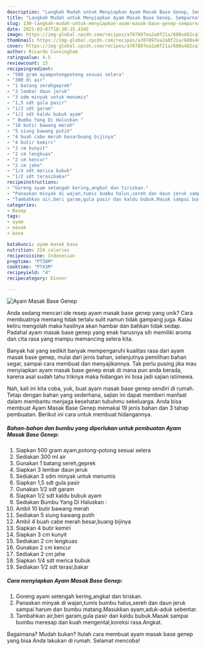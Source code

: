 ```yaml
---
description: "Langkah Mudah untuk Menyiapkan Ayam Masak Base Genep, Sempurna"
title: "Langkah Mudah untuk Menyiapkan Ayam Masak Base Genep, Sempurna"
slug: 130-langkah-mudah-untuk-menyiapkan-ayam-masak-base-genep-sempurna
date: 2021-03-07T18:30:15.434Z
image: https://img-global.cpcdn.com/recipes/a707897ea2a0f21a/680x482cq70/ayam-masak-base-genep-foto-resep-utama.jpg
thumbnail: https://img-global.cpcdn.com/recipes/a707897ea2a0f21a/680x482cq70/ayam-masak-base-genep-foto-resep-utama.jpg
cover: https://img-global.cpcdn.com/recipes/a707897ea2a0f21a/680x482cq70/ayam-masak-base-genep-foto-resep-utama.jpg
author: Ricardo Cunningham
ratingvalue: 4.5
reviewcount: 15
recipeingredient:
- "500 gram ayampotongpotong sesuai selera"
- "300 ml air"
- "1 batang serehgeprek"
- "3 lembar daun jeruk"
- "3 sdm minyak untuk menumis"
- "1,5 sdt gula pasir"
- "1/2 sdt garam"
- "1/2 sdt kaldu bubuk ayam"
- " Bumbu Yang Di Haluskan "
- "10 butir bawang merah"
- "5 siung bawang putih"
- "4 buah cabe merah besarbuang bijinya"
- "4 butir kemiri"
- "3 cm kunyit"
- "2 cm lengkuas"
- "2 cm kencur"
- "2 cm jahe"
- "1/4 sdt merica bubuk"
- "1/2 sdt terasibakar"
recipeinstructions:
- "Goreng ayam setengah kering,angkat dan tiriskan."
- "Panaskan minyak di wajan,tumis bumbu halus,sereh dan daun jeruk sampai harum dan bumbu matang.Masukkan ayam,aduk-aduk sebentar."
- "Tambahkan air,beri garam,gula pasir dan kaldu bubuk.Masak sampai bumbu meresap dan kuah mengental,koreksi rasa.Angkat."
categories:
- Resep
tags:
- ayam
- masak
- base

katakunci: ayam masak base 
nutrition: 224 calories
recipecuisine: Indonesian
preptime: "PT38M"
cooktime: "PT43M"
recipeyield: "4"
recipecategory: Dinner

---
```



![Ayam Masak Base Genep](https://img-global.cpcdn.com/recipes/a707897ea2a0f21a/680x482cq70/ayam-masak-base-genep-foto-resep-utama.jpg)

Anda sedang mencari ide resep ayam masak base genep yang unik? Cara membuatnya memang tidak terlalu sulit namun tidak gampang juga. Kalau keliru mengolah maka hasilnya akan hambar dan bahkan tidak sedap. Padahal ayam masak base genep yang enak harusnya sih memiliki aroma dan cita rasa yang mampu memancing selera kita.

Banyak hal yang sedikit banyak mempengaruhi kualitas rasa dari ayam masak base genep, mulai dari jenis bahan, selanjutnya pemilihan bahan segar, sampai cara membuat dan menyajikannya. Tak perlu pusing jika mau menyiapkan ayam masak base genep enak di mana pun anda berada, karena asal sudah tahu triknya maka hidangan ini bisa jadi sajian istimewa.




Nah, kali ini kita coba, yuk, buat ayam masak base genep sendiri di rumah. Tetap dengan bahan yang sederhana, sajian ini dapat memberi manfaat dalam membantu menjaga kesehatan tubuhmu sekeluarga. Anda bisa membuat Ayam Masak Base Genep memakai 19 jenis bahan dan 3 tahap pembuatan. Berikut ini cara untuk membuat hidangannya.

<!--inarticleads1-->

##### Bahan-bahan dan bumbu yang diperlukan untuk pembuatan Ayam Masak Base Genep:

1. Siapkan 500 gram ayam,potong-potong sesuai selera
1. Sediakan 300 ml air
1. Gunakan 1 batang sereh,geprek
1. Siapkan 3 lembar daun jeruk
1. Sediakan 3 sdm minyak untuk menumis
1. Siapkan 1,5 sdt gula pasir
1. Gunakan 1/2 sdt garam
1. Siapkan 1/2 sdt kaldu bubuk ayam
1. Sediakan  Bumbu Yang Di Haluskan :
1. Ambil 10 butir bawang merah
1. Sediakan 5 siung bawang putih
1. Ambil 4 buah cabe merah besar,buang bijinya
1. Siapkan 4 butir kemiri
1. Siapkan 3 cm kunyit
1. Sediakan 2 cm lengkuas
1. Gunakan 2 cm kencur
1. Sediakan 2 cm jahe
1. Siapkan 1/4 sdt merica bubuk
1. Sediakan 1/2 sdt terasi,bakar




<!--inarticleads2-->

##### Cara menyiapkan Ayam Masak Base Genep:

1. Goreng ayam setengah kering,angkat dan tiriskan.
1. Panaskan minyak di wajan,tumis bumbu halus,sereh dan daun jeruk sampai harum dan bumbu matang.Masukkan ayam,aduk-aduk sebentar.
1. Tambahkan air,beri garam,gula pasir dan kaldu bubuk.Masak sampai bumbu meresap dan kuah mengental,koreksi rasa.Angkat.




Bagaimana? Mudah bukan? Itulah cara membuat ayam masak base genep yang bisa Anda lakukan di rumah. Selamat mencoba!
